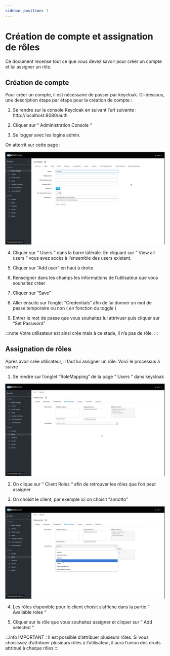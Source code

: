 ```yaml
---
sidebar_position: 1
---
```


# Création de compte et assignation de rôles

Ce document recense tout ce que vous devez savoir pour créer un compte et lui assigner un rôle.

## Création de compte

Pour créer un compte, il est nécessaire de passer par keycloak. Ci-dessous, une description étape par étape pour la création de compte :

1. Se rendre sur la console Keycloak en suivant l’url suivante : http://localhost:8080/auth

2. Cliquer sur “ Administration Console “

3. Se logger avec les logins admin.

On atterrit sur cette page : 

![Screenshot 1](./assets/screenshot-1.png)

4. Cliquer sur “ Users “ dans la barre latérale. En cliquant sur “ View all users “ vous avez accès à l’ensemble des users existant.

5. Cliquer sur “Add user” en haut à droite

6. Renseigner dans les champs les informations de l’utilisateur que vous souhaitez créer

7. Cliquer sur “Save”

8. Aller ensuite sur l’onglet “Credentials” afin de lui donner un mot de passe temporaire ou non ( en fonction du toggle )

9. Entrer le mot de passe que vous souhaitez lui attrivuer puis cliquer sur “Set Password”

:::note
Votre utilisateur est ainsi crée mais à ce stade, il n’a pas de rôle.
:::

## Assignation de rôles

Après avoir crée utilisateur, il faut lui assigner un rôle. Voici le processus à suivre

1. Se rendre sur l’onglet “RoleMapping” de la page “ Users “ dans keycloak

![Screenshot 2](./assets/screenshot-2.png)

2. On clique sur “ Client Roles “ afin de retrouver les rôles que l’on peut assigner

3. On choisit le client, par exemple ici on choisit “annotto” 

![Screenshot 3](./assets/screenshot-3.png)

4. Les rôles disponible pour le client choisit s’affiche dans la partie “ Available roles “

5. Cliquer sur le rôle que vous souhaitez assigner et cliquer sur “ Add selected “

:::info 
IMPORTANT : Il est possible d’attribuer plusieurs rôles. Si vous choisissez d’attribuer plusieurs rôles à l’utilisateur, il aura l’union des droits attribué à chaque rôles
:::

